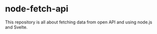 # node-fetch-api
This repository is all about fetching data from open API and using node.js and Svelte.
